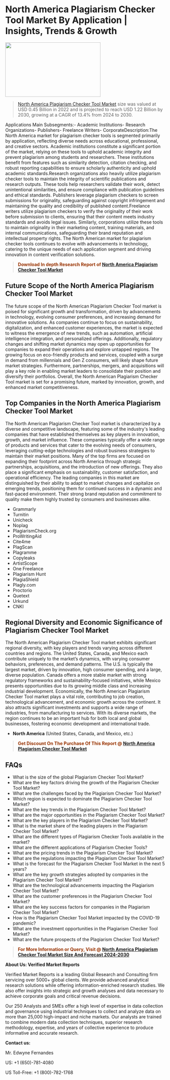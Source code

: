 <p><h1>North America Plagiarism Checker Tool Market By Application | Insights, Trends & Growth</h1><p><img class="aligncenter size-medium wp-image-105565" src="https://ffe5etoiles.com/wp-content/uploads/2025/01/MST7-300x171.png" alt="" width="300" height="171" /></p><blockquote><p><a href="https://www.verifiedmarketreports.com/download-sample/?rid=363092&utm_source=Github-NA&utm_medium=389" target="_blank">North America Plagiarism Checker Tool Market</a> size was valued at USD 0.45 Billion in 2022 and is projected to reach USD 1.22 Billion by 2030, growing at a CAGR of 13.4% from 2024 to 2030.</p></blockquote>Applications Main Subsegments:- Academic Institutions- Research Organizations- Publishers- Freelance Writers- CorporateDescription:The North America market for plagiarism checker tools is segmented primarily by application, reflecting diverse needs across educational, professional, and creative sectors. Academic institutions constitute a significant portion of the market, relying on these tools to uphold academic integrity and prevent plagiarism among students and researchers. These institutions benefit from features such as similarity detection, citation checking, and robust reporting capabilities to ensure scholarly authenticity and uphold academic standards.Research organizations also heavily utilize plagiarism checker tools to maintain the integrity of scientific publications and research outputs. These tools help researchers validate their work, detect unintentional similarities, and ensure compliance with publication guidelines and ethical standards. Publishers leverage plagiarism checkers to screen submissions for originality, safeguarding against copyright infringement and maintaining the quality and credibility of published content.Freelance writers utilize plagiarism checkers to verify the originality of their work before submission to clients, ensuring that their content meets industry standards and avoids legal issues. Similarly, corporations utilize these tools to maintain originality in their marketing content, training materials, and internal communications, safeguarding their brand reputation and intellectual property rights. The North American market for plagiarism checker tools continues to evolve with advancements in technology, catering to the unique needs of each application segment and driving innovation in content verification solutions.</p><blockquote><p><span style="color: #993300;"><strong>Download In depth Research Report of <a href="https://www.verifiedmarketreports.com/download-sample/?rid=363092&utm_source=Github-NA&utm_medium=389">North America Plagiarism Checker Tool Market</a></strong></span></p></blockquote><h2>Future Scope of the North America Plagiarism Checker Tool Market</h2><p>The future scope of the North American Plagiarism Checker Tool market is poised for significant growth and transformation, driven by advancements in technology, evolving consumer preferences, and increasing demand for innovative solutions. As companies continue to focus on sustainability, digitalization, and enhanced customer experiences, the market is expected to witness the emergence of new trends, such as automation, artificial intelligence integration, and personalized offerings. Additionally, regulatory changes and shifting market dynamics may open up opportunities for companies to expand their operations and explore untapped regions. The growing focus on eco-friendly products and services, coupled with a surge in demand from millennials and Gen Z consumers, will likely shape future market strategies. Furthermore, partnerships, mergers, and acquisitions will play a key role in enabling market leaders to consolidate their position and diversify their portfolios. Overall, the North American Plagiarism Checker Tool market is set for a promising future, marked by innovation, growth, and enhanced market competitiveness.</p><h2>Top Companies in the North America Plagiarism Checker Tool Market</h2><p>The North American Plagiarism Checker Tool market is characterized by a diverse and competitive landscape, featuring some of the industry's leading companies that have established themselves as key players in innovation, growth, and market influence. These companies typically offer a wide range of products and services that cater to the evolving needs of consumers, leveraging cutting-edge technologies and robust business strategies to maintain their market positions. Many of the top firms are focused on expanding their footprint across North America through strategic partnerships, acquisitions, and the introduction of new offerings. They also place a significant emphasis on sustainability, customer satisfaction, and operational efficiency. The leading companies in this market are distinguished by their ability to adapt to market changes and capitalize on emerging trends, positioning them for continued success in a dynamic and fast-paced environment. Their strong brand reputation and commitment to quality make them highly trusted by consumers and businesses alike.</p><p><ul><li>Grammarly </li><li> Turnitin </li><li> Unicheck </li><li> Noplag </li><li> PlagiarismCheck.org </li><li> ProWritingAid </li><li> Cite4me </li><li> PlagScan </li><li> Plagramme </li><li> Copyleaks </li><li> ArtistScope </li><li> One Freelance </li><li> Plagiarism Hunt </li><li> PlagiaShield </li><li> Plagly.com </li><li> Proctorio </li><li> Quetext </li><li> Urkund </li><li> CNKI</li></ul></p><h2>Regional Diversity and Economic Significance of Plagiarism Checker Tool Market</h2><p>The North American Plagiarism Checker Tool market exhibits significant regional diversity, with key players and trends varying across different countries and regions. The United States, Canada, and Mexico each contribute uniquely to the market’s dynamics, with varying consumer behaviors, preferences, and demand patterns. The U.S. is typically the largest market, driven by innovation, high consumer spending, and a large, diverse population. Canada offers a more stable market with strong regulatory frameworks and sustainability-focused initiatives, while Mexico presents opportunities due to its growing middle class and increasing industrial development. Economically, the North American Plagiarism Checker Tool market plays a vital role, contributing to job creation, technological advancement, and economic growth across the continent. It also attracts significant investments and supports a wide range of industries, from manufacturing to services. With its diverse markets, the region continues to be an important hub for both local and global businesses, fostering economic development and international trade.</p><ul> <li><strong>North America</strong> (United States, Canada, and Mexico, etc.)</li></ul><blockquote><p><span style="color: #993300;"><strong>Get Discount On The Purchase Of This Report @ <a href="https://www.verifiedmarketreports.com/ask-for-discount/?rid=363092&utm_source=Github-NA&utm_medium=389">North America Plagiarism Checker Tool Market</a></strong></span></p></blockquote><h2>FAQs</h2><p><ul> <li>What is the size of the global Plagiarism Checker Tool Market?</div><div></li> <li>What are the key factors driving the growth of the Plagiarism Checker Tool Market?</div><div></li> <li>What are the challenges faced by the Plagiarism Checker Tool Market?</div><div></li> <li>Which region is expected to dominate the Plagiarism Checker Tool Market?</div><div></li> <li>What are the key trends in the Plagiarism Checker Tool Market?</div><div></li> <li>What are the major opportunities in the Plagiarism Checker Tool Market?</div><div></li> <li>What are the key players in the Plagiarism Checker Tool Market?</div><div></li> <li>What is the market share of the leading players in the Plagiarism Checker Tool Market?</div><div></li> <li>What are the different types of Plagiarism Checker Tools available in the market?</div><div></li> <li>What are the different applications of Plagiarism Checker Tools?</div><div></li> <li>What are the pricing trends in the Plagiarism Checker Tool Market?</div><div></li> <li>What are the regulations impacting the Plagiarism Checker Tool Market?</div><div></li> <li>What is the forecast for the Plagiarism Checker Tool Market in the next 5 years?</div><div></li> <li>What are the key growth strategies adopted by companies in the Plagiarism Checker Tool Market?</div><div></li> <li>What are the technological advancements impacting the Plagiarism Checker Tool Market?</div><div></li> <li>What are the customer preferences in the Plagiarism Checker Tool Market?</div><div></li> <li>What are the key success factors for companies in the Plagiarism Checker Tool Market?</div><div></li> <li>How is the Plagiarism Checker Tool Market impacted by the COVID-19 pandemic?</div><div></li> <li>What are the investment opportunities in the Plagiarism Checker Tool Market?</div><div></li> <li>What are the future prospects of the Plagiarism Checker Tool Market?</div><div></li></ul></p><blockquote><p><span style="color: #993300;"><strong>For More Information or Query, Visit @ <a href="https://www.verifiedmarketreports.com/product/plagiarism-checker-tool-market/">North America Plagiarism Checker Tool Market Size And Forecast 2024-2030</a></strong></span></p></blockquote><p><strong>About Us: Verified Market Reports</strong></p><p>Verified Market Reports is a leading Global Research and Consulting firm servicing over 5000+ global clients. We provide advanced analytical research solutions while offering information-enriched research studies. We also offer insights into strategic and growth analyses and data necessary to achieve corporate goals and critical revenue decisions.</p><p>Our 250 Analysts and SMEs offer a high level of expertise in data collection and governance using industrial techniques to collect and analyze data on more than 25,000 high-impact and niche markets. Our analysts are trained to combine modern data collection techniques, superior research methodology, expertise, and years of collective experience to produce informative and accurate research.</p><p><strong>Contact us:</strong></p><p>Mr. Edwyne Fernandes</p><p>US: +1 (650)-781-4080</p><p>US Toll-Free: +1 (800)-782-1768</p>
